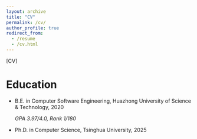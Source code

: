 ```yaml
---
layout: archive
title: "CV"
permalink: /cv/
author_profile: true
redirect_from:
  - /resume
  - /cv.html
---
```



[CV]

Education
======
* B.E. in Computer Software Engineering, Huazhong University of Science & Technology, 2020

  
   *GPA 3.97/4.0, Rank 1/180*
* Ph.D. in Computer Science, Tsinghua University, 2025

